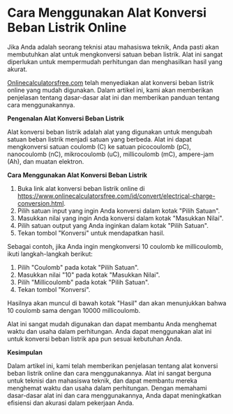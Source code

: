 Cara Menggunakan Alat Konversi Beban Listrik Online
===================================================

Jika Anda adalah seorang teknisi atau mahasiswa teknik, Anda pasti akan membutuhkan alat untuk mengkonversi satuan beban listrik. Alat ini sangat diperlukan untuk mempermudah perhitungan dan menghasilkan hasil yang akurat.

[Onlinecalculatorsfree.com](http://Onlinecalculatorsfree.com) telah menyediakan alat konversi beban listrik online yang mudah digunakan. Dalam artikel ini, kami akan memberikan penjelasan tentang dasar-dasar alat ini dan memberikan panduan tentang cara menggunakannya.

**Pengenalan Alat Konversi Beban Listrik**

Alat konversi beban listrik adalah alat yang digunakan untuk mengubah satuan beban listrik menjadi satuan yang berbeda. Alat ini dapat mengkonversi satuan coulomb (C) ke satuan picocoulomb (pC), nanocoulomb (nC), mikrocoulomb (uC), millicoulomb (mC), ampere-jam (Ah), dan muatan elektron.

**Cara Menggunakan Alat Konversi Beban Listrik**

1. Buka link alat konversi beban listrik online di <https://www.onlinecalculatorsfree.com/id/convert/electrical-charge-conversion.html>.
2. Pilih satuan input yang ingin Anda konversi dalam kotak "Pilih Satuan".
3. Masukkan nilai yang ingin Anda konversi dalam kotak "Masukkan Nilai".
4. Pilih satuan output yang Anda inginkan dalam kotak "Pilih Satuan".
5. Tekan tombol "Konversi" untuk mendapatkan hasil.

Sebagai contoh, jika Anda ingin mengkonversi 10 coulomb ke millicoulomb, ikuti langkah-langkah berikut:

1. Pilih "Coulomb" pada kotak "Pilih Satuan".
2. Masukkan nilai "10" pada kotak "Masukkan Nilai".
3. Pilih "Millicoulomb" pada kotak "Pilih Satuan".
4. Tekan tombol "Konversi".

Hasilnya akan muncul di bawah kotak "Hasil" dan akan menunjukkan bahwa 10 coulomb sama dengan 10000 millicoulomb.

Alat ini sangat mudah digunakan dan dapat membantu Anda menghemat waktu dan usaha dalam perhitungan. Anda dapat menggunakan alat ini untuk konversi beban listrik apa pun sesuai kebutuhan Anda.

**Kesimpulan**

Dalam artikel ini, kami telah memberikan penjelasan tentang alat konversi beban listrik online dan cara menggunakannya. Alat ini sangat berguna untuk teknisi dan mahasiswa teknik, dan dapat membantu mereka menghemat waktu dan usaha dalam perhitungan. Dengan memahami dasar-dasar alat ini dan cara menggunakannya, Anda dapat meningkatkan efisiensi dan akurasi dalam pekerjaan Anda.